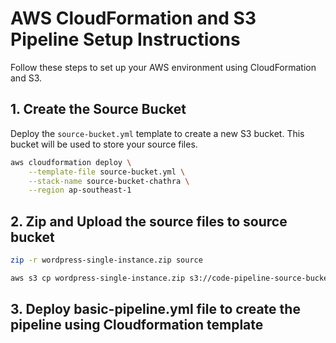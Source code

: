 # AWS CloudFormation and S3 Pipeline Setup Instructions

Follow these steps to set up your AWS environment using CloudFormation and S3.

## 1. Create the Source Bucket

Deploy the `source-bucket.yml` template to create a new S3 bucket. This bucket will be used to store your source files.

```bash
aws cloudformation deploy \
    --template-file source-bucket.yml \
    --stack-name source-bucket-chathra \
    --region ap-southeast-1
```
## 2. Zip and Upload the source files to source bucket

```bash
zip -r wordpress-single-instance.zip source
```

```bash
aws s3 cp wordpress-single-instance.zip s3://code-pipeline-source-bucket-chathra --region ap-southeast-1
```
## 3. Deploy basic-pipeline.yml file to create the pipeline using Cloudformation template

